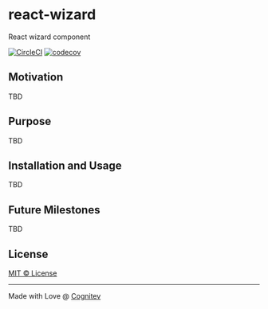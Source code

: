 # react-wizard
React wizard component

[![CircleCI](https://circleci.com/gh/cognitev/react-wizard/tree/master.svg?style=svg)](https://circleci.com/gh/cognitev/react-wizard/tree/master)
[![codecov](https://codecov.io/gh/cognitev/react-wizard/branch/master/graph/badge.svg)](https://codecov.io/gh/cognitev/react-wizard)


## Motivation
TBD

## Purpose
TBD

## Installation and Usage
TBD

## Future Milestones
TBD
###

## License
[MIT © License](https://github.com/cognitev/react-wizard/blob/master/LICENSE)

--------
Made with Love @ [Cognitev](https://cognitev.com/)  
